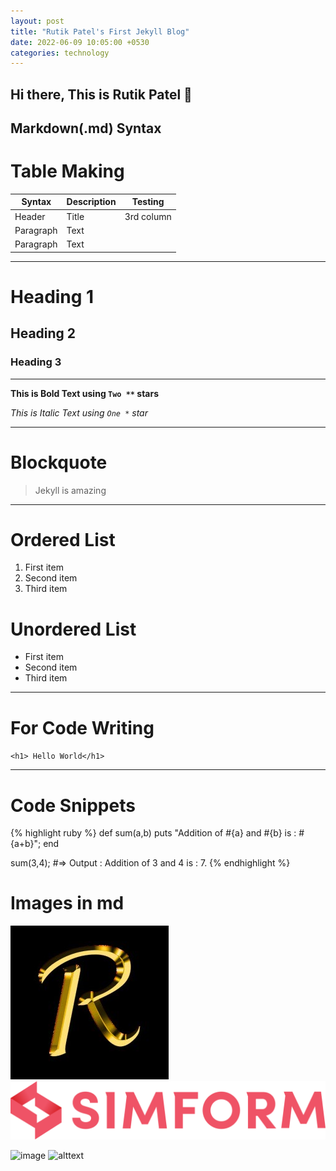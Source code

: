 ```yaml
---
layout: post
title: "Rutik Patel's First Jekyll Blog"
date: 2022-06-09 10:05:00 +0530
categories: technology
---
```


  
## Hi there, This is Rutik Patel  👋



## Markdown(.md) Syntax

# Table Making

| Syntax      | Description | Testing    |
| ----------- | ----------- | ---------- |
| Header      | Title       | 3rd column |
| Paragraph   | Text        |
| Paragraph   | Text        |

---

# Heading 1
## Heading 2
### Heading 3 

---

**This is Bold Text using `Two **` stars**

*This is Italic Text using `One *` star*

---

# Blockquote
> Jekyll is amazing

---

# Ordered List
1. First item
2. Second item
3. Third item

# Unordered List
- First item
- Second item
- Third item

---

# For Code Writing
`<h1> Hello World</h1>`

---

# Code Snippets
{% highlight ruby %}
def sum(a,b)
    puts "Addition of #{a} and #{b} is : #{a+b}";
end

sum(3,4);
#=> Output : Addition of 3 and 4 is : 7.
{% endhighlight %}


# Images in md
![image](/assets/images/logoR.png)
![alttext](/assets/images/Simform.svg)

![image](jekyllrb-demo/assets/images/logoR.png)
![alttext](jekyllrb-demo/assets/images/Simform.svg)
